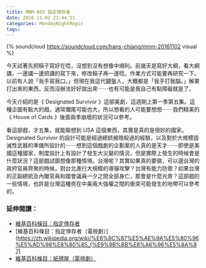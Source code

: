 ```yaml
---
title: MNM-003 指定倖存者
date: 2016-11-02 21:44:51
categories: MondayNightMagic
tags:
---
```


{% soundcloud https://soundcloud.com/hans-chiang/mnm-20161102 visual %}

今天試著先把稿子寫好在唸，沒想到沒有想像中順利。前幾天是寫好大綱，看大綱講，一邊講一邊把講的寫下來，修改稿子再一邊唸。作業方式可能要再研究一下。以前有人說「我手寫我口。」但現在我這代鍵盤人，大概都是「我手打我腦。」解果打出來的東西，反而沒辦法好好說出來⋯⋯也有可能是我自己有點障礙就是了。

今天介紹的是《 Designated Survivor 》這部美劇，這週剛上第一季第五集。這種企圖有點大的戲，通常爛尾可能也大，所以想看的人可能要想想⋯⋯我們精美的《 House of Cards 》後面兩季崩壞的狀況可以參考。

看這部戲，才五集，就能聯想到 USA 這個東西，其實是真的是很妙的國家。 Designated Survivor 的設計可能是經過總統被暗殺過的經驗，以及對於大規模毀滅性武器的準備所設計的⋯⋯想到這個戲劇的企劃案的人真的是天才⋯⋯即使是美國這種國家，制度設計上有設計了發生大災變的情況，但是實際上發生的時候會是什麼狀況？這部戲試圖想像那種情境。台灣呢？其實如果真的要做，可以選台灣的政府官員齊聚的時候，對台北進行大規模的導彈攻擊？台灣有能力防禦？如果台灣的正副總統及內閣官員和國會議員一夕之間全部身亡，那會是什麼光景？這部戲的一些情境，也許是台灣這種夾在中美兩大強權之間的衝突可能發生的地帶可以參考的。


### 延伸閱讀：

- [維基百科條目：指定倖存者](https://zh.wikipedia.org/wiki/%E6%8C%87%E5%AE%9A%E5%B9%B8%E5%AD%98%E8%80%85)
- [維基百科條目：指定倖存者（電視劇）](https://zh.wikipedia.org/wiki/%E6%8C%87%E5%AE%9A%E5%80%96%E5%AD%98%E8%80%85_(%E9%9B%BB%E8%A6%96%E5%8A%87)
- [維基百科條目：紙牌屋（電視劇）](https://zh.wikipedia.org/zh-tw/%E7%BA%B8%E7%89%8C%E5%B1%8B)
